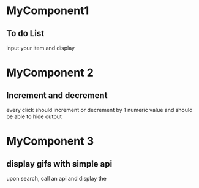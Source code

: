 # MyComponent1

## To do List
input your item and display

# MyComponent 2

## Increment and decrement

every click should increment or decrement by 1 numeric value and should be able to hide output

# MyComponent 3

## display gifs with simple api

upon search, call an api and display the 